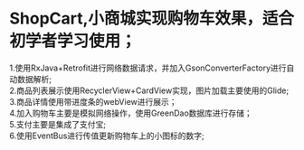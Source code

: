 # ShopCart,小商城实现购物车效果，适合初学者学习使用；
1.使用RxJava+Retrofit进行网络数据请求，并加入GsonConverterFactory进行自动数据解析;  
2.商品列表展示使用RecyclerView+CardView实现，图片加载主要使用的Glide;  
3.商品详情使用带进度条的webView进行展示；  
4.加入购物车主要是模拟网络操作，使用GreenDao数据库进行存储；  
5.支付主要是集成了支付宝;  
6.使用EventBus进行传值更新购物车上的小图标的数字;  
